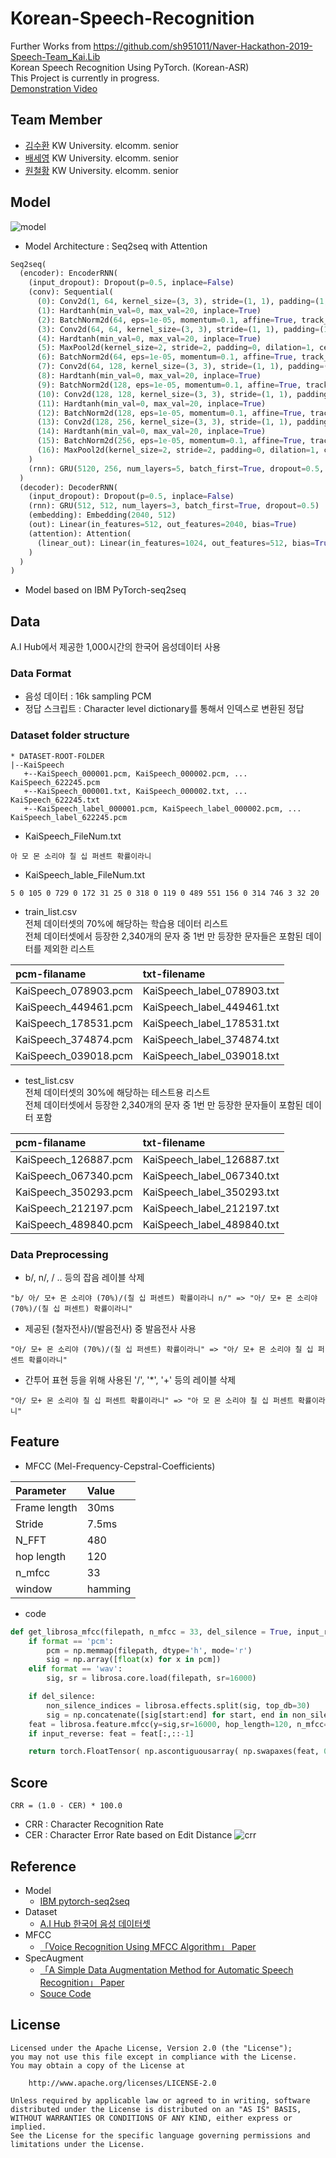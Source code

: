 # Korean-Speech-Recognition
Further Works from https://github.com/sh951011/Naver-Hackathon-2019-Speech-Team_Kai.Lib  
Korean Speech Recognition Using PyTorch. (Korean-ASR)  
This Project is currently in progress.  
[Demonstration Video](https://www.youtube.com/watch?v=dHJnCqo2gaU)   

## Team Member  
* [김수환](https://github.com/sh951011) KW University. elcomm. senior
* [배세영](https://github.com/triplet02) KW University. elcomm. senior  
* [원철황](https://github.com/wch18735) KW University. elcomm. senior

## Model
![model](https://postfiles.pstatic.net/MjAxOTExMjdfMjM1/MDAxNTc0ODIxOTY1NDI3.KIFNl1lvjCnYHXCzkEssJLJxXGs-m6zKvSfaurZncasg.PnUqcLztGAueEecp5DoOWf61AExatLIu4ZZoEeS1Ia4g.PNG.sooftware/image.png?type=w773)  
* Model Architecture : Seq2seq with Attention  
```python
Seq2seq(
  (encoder): EncoderRNN(
    (input_dropout): Dropout(p=0.5, inplace=False)
    (conv): Sequential(
      (0): Conv2d(1, 64, kernel_size=(3, 3), stride=(1, 1), padding=(1, 1), bias=False)
      (1): Hardtanh(min_val=0, max_val=20, inplace=True)
      (2): BatchNorm2d(64, eps=1e-05, momentum=0.1, affine=True, track_running_stats=True)
      (3): Conv2d(64, 64, kernel_size=(3, 3), stride=(1, 1), padding=(1, 1), bias=False)
      (4): Hardtanh(min_val=0, max_val=20, inplace=True)
      (5): MaxPool2d(kernel_size=2, stride=2, padding=0, dilation=1, ceil_mode=False)
      (6): BatchNorm2d(64, eps=1e-05, momentum=0.1, affine=True, track_running_stats=True)
      (7): Conv2d(64, 128, kernel_size=(3, 3), stride=(1, 1), padding=(1, 1), bias=False)
      (8): Hardtanh(min_val=0, max_val=20, inplace=True)
      (9): BatchNorm2d(128, eps=1e-05, momentum=0.1, affine=True, track_running_stats=True)
      (10): Conv2d(128, 128, kernel_size=(3, 3), stride=(1, 1), padding=(1, 1), bias=False)
      (11): Hardtanh(min_val=0, max_val=20, inplace=True)
      (12): BatchNorm2d(128, eps=1e-05, momentum=0.1, affine=True, track_running_stats=True)
      (13): Conv2d(128, 256, kernel_size=(3, 3), stride=(1, 1), padding=(1, 1), bias=False)
      (14): Hardtanh(min_val=0, max_val=20, inplace=True)
      (15): BatchNorm2d(256, eps=1e-05, momentum=0.1, affine=True, track_running_stats=True)
      (16): MaxPool2d(kernel_size=2, stride=2, padding=0, dilation=1, ceil_mode=False)
    )
    (rnn): GRU(5120, 256, num_layers=5, batch_first=True, dropout=0.5, bidirectional=True)
  )
  (decoder): DecoderRNN(
    (input_dropout): Dropout(p=0.5, inplace=False)
    (rnn): GRU(512, 512, num_layers=3, batch_first=True, dropout=0.5)
    (embedding): Embedding(2040, 512)
    (out): Linear(in_features=512, out_features=2040, bias=True)
    (attention): Attention(
      (linear_out): Linear(in_features=1024, out_features=512, bias=True)
    )
  )
)
```  
* Model based on IBM PyTorch-seq2seq  
## Data
A.I Hub에서 제공한 1,000시간의 한국어 음성데이터 사용 
### Data Format
* 음성 데이터 : 16k sampling PCM  
* 정답 스크립트 : Character level dictionary를 통해서 인덱스로 변환된 정답
### Dataset folder structure
```
* DATASET-ROOT-FOLDER
|--KaiSpeech
   +--KaiSpeech_000001.pcm, KaiSpeech_000002.pcm, ... KaiSpeech_622245.pcm
   +--KaiSpeech_000001.txt, KaiSpeech_000002.txt, ... KaiSpeech_622245.txt
   +--KaiSpeech_label_000001.pcm, KaiSpeech_label_000002.pcm, ... KaiSpeech_label_622245.pcm
```
* KaiSpeech_FileNum.txt
```
아 모 몬 소리야 칠 십 퍼센트 확률이라니
```
* KaiSpeech_lable_FileNum.txt
```
5 0 105 0 729 0 172 31 25 0 318 0 119 0 489 551 156 0 314 746 3 32 20
```
* train_list.csv    
전체 데이터셋의 70%에 해당하는 학습용 데이터 리스트  
전체 데이터셋에서 등장한 2,340개의 문자 중 1번 만 등장한 문자들은 포함된 데이터를 제외한 리스트    
  
| pcm-filaname| txt-filename|   
| :-------------------| :--------------------------|     
| KaiSpeech_078903.pcm | KaiSpeech_label_078903.txt  |  
| KaiSpeech_449461.pcm | KaiSpeech_label_449461.txt  |  
| KaiSpeech_178531.pcm | KaiSpeech_label_178531.txt  |  
| KaiSpeech_374874.pcm | KaiSpeech_label_374874.txt  |  
| KaiSpeech_039018.pcm | KaiSpeech_label_039018.txt  |  
  
* test_list.csv   
전체 데이터셋의 30%에 해당하는 테스트용  리스트   
전체 데이터셋에서 등장한 2,340개의 문자 중 1번 만 등장한 문자들이 포함된 데이터 포함   
  
| pcm-filaname| txt-filename|    
| :-------------------| :--------------------------|     
| KaiSpeech_126887.pcm | KaiSpeech_label_126887.txt  |  
| KaiSpeech_067340.pcm | KaiSpeech_label_067340.txt  |    
| KaiSpeech_350293.pcm | KaiSpeech_label_350293.txt  |   
| KaiSpeech_212197.pcm | KaiSpeech_label_212197.txt  |   
| KaiSpeech_489840.pcm | KaiSpeech_label_489840.txt  |   
  
### Data Preprocessing
* b/, n/, / .. 등의 잡음 레이블 삭제 
```
"b/ 아/ 모+ 몬 소리야 (70%)/(칠 십 퍼센트) 확률이라니 n/" => "아/ 모+ 몬 소리야 (70%)/(칠 십 퍼센트) 확률이라니"
```
* 제공된 (철자전사)/(발음전사) 중 발음전사 사용  
```
"아/ 모+ 몬 소리야 (70%)/(칠 십 퍼센트) 확률이라니" => "아/ 모+ 몬 소리야 칠 십 퍼센트 확률이라니"
```
* 간투어 표현 등을 위해 사용된 '/', '*', '+' 등의 레이블 삭제
```
"아/ 모+ 몬 소리야 칠 십 퍼센트 확률이라니" => "아 모 몬 소리야 칠 십 퍼센트 확률이라니"
```
## Feature  
* MFCC (Mel-Frequency-Cepstral-Coefficients)  
  
| Parameter| Value|    
| :-----| :----|     
|Frame length|30ms|
|Stride|7.5ms|
| N_FFT | 480  |   
| hop length | 120  |
| n_mfcc | 33  |  
|window|hamming|  
  

* code   
```python
def get_librosa_mfcc(filepath, n_mfcc = 33, del_silence = True, input_reverse = True, format='pcm'):
    if format == 'pcm':
        pcm = np.memmap(filepath, dtype='h', mode='r')
        sig = np.array([float(x) for x in pcm])
    elif format == 'wav':
        sig, sr = librosa.core.load(filepath, sr=16000)

    if del_silence:
        non_silence_indices = librosa.effects.split(sig, top_db=30)
        sig = np.concatenate([sig[start:end] for start, end in non_silence_indices])
    feat = librosa.feature.mfcc(y=sig,sr=16000, hop_length=120, n_mfcc=n_mfcc, n_fft=480, window='hamming')
    if input_reverse: feat = feat[:,::-1]

    return torch.FloatTensor( np.ascontiguousarray( np.swapaxes(feat, 0, 1) ) )
```
  
## Score
```
CRR = (1.0 - CER) * 100.0
```
* CRR : Character Recognition Rate
* CER : Character Error Rate based on Edit Distance
![crr](https://github.com/AjouJuneK/NAVER_speech_hackathon_2019/raw/master/docs/edit_distance.png)

## Reference
* Model  
  + [IBM pytorch-seq2seq](https://github.com/IBM/pytorch-seq2seq)
* Dataset
  + [A.I Hub 한국어 음성 데이터셋](http://www.aihub.or.kr/aidata/105)
* MFCC
  + [「Voice Recognition Using MFCC Algorithm」 Paper](https://s3.amazonaws.com/academia.edu.documents/36789621/27.NVEC10086.pdf?response-content-disposition=inline%3B%20filename%3DIJIRAE_Voice_Recognition_Using_MFCC_Algo.pdf&X-Amz-Algorithm=AWS4-HMAC-SHA256&X-Amz-Credential=AKIAIWOWYYGZ2Y53UL3A%2F20200115%2Fus-east-1%2Fs3%2Faws4_request&X-Amz-Date=20200115T053516Z&X-Amz-Expires=3600&X-Amz-SignedHeaders=host&X-Amz-Signature=109747040e3e0f7ed358a3131fe2190d1fab0ba80985ffe08f819a2b5da4e36a)
* SpecAugment  
  + [「A Simple Data Augmentation Method for Automatic Speech Recognition」 Paper](https://arxiv.org/abs/1904.08779)  
  + [Souce Code](https://github.com/DemisEom/SpecAugment/blob/master/SpecAugment/spec_augment_pytorch.py)
  
## License
```
Licensed under the Apache License, Version 2.0 (the "License");
you may not use this file except in compliance with the License.
You may obtain a copy of the License at

    http://www.apache.org/licenses/LICENSE-2.0

Unless required by applicable law or agreed to in writing, software
distributed under the License is distributed on an "AS IS" BASIS,
WITHOUT WARRANTIES OR CONDITIONS OF ANY KIND, either express or implied.
See the License for the specific language governing permissions and
limitations under the License.
```
